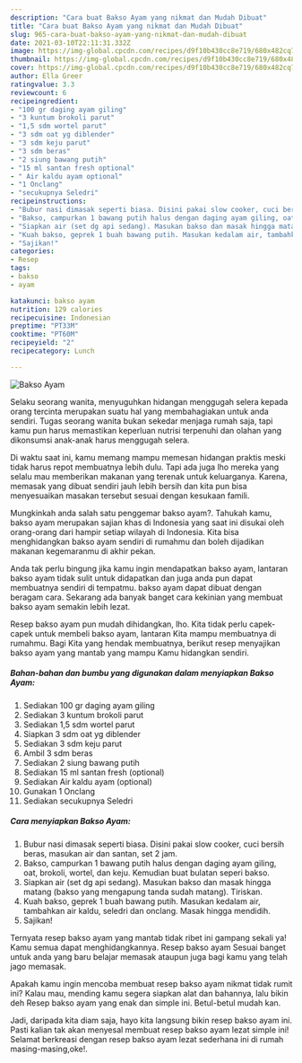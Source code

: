```yaml
---
description: "Cara buat Bakso Ayam yang nikmat dan Mudah Dibuat"
title: "Cara buat Bakso Ayam yang nikmat dan Mudah Dibuat"
slug: 965-cara-buat-bakso-ayam-yang-nikmat-dan-mudah-dibuat
date: 2021-03-10T22:11:31.332Z
image: https://img-global.cpcdn.com/recipes/d9f10b430cc8e719/680x482cq70/bakso-ayam-foto-resep-utama.jpg
thumbnail: https://img-global.cpcdn.com/recipes/d9f10b430cc8e719/680x482cq70/bakso-ayam-foto-resep-utama.jpg
cover: https://img-global.cpcdn.com/recipes/d9f10b430cc8e719/680x482cq70/bakso-ayam-foto-resep-utama.jpg
author: Ella Greer
ratingvalue: 3.3
reviewcount: 6
recipeingredient:
- "100 gr daging ayam giling"
- "3 kuntum brokoli parut"
- "1,5 sdm wortel parut"
- "3 sdm oat yg diblender"
- "3 sdm keju parut"
- "3 sdm beras"
- "2 siung bawang putih"
- "15 ml santan fresh optional"
- " Air kaldu ayam optional"
- "1 Onclang"
- "secukupnya Seledri"
recipeinstructions:
- "Bubur nasi dimasak seperti biasa. Disini pakai slow cooker, cuci bersih beras, masukan air dan santan, set 2 jam."
- "Bakso, campurkan 1 bawang putih halus dengan daging ayam giling, oat, brokoli, wortel, dan keju. Kemudian buat bulatan seperi bakso."
- "Siapkan air (set dg api sedang). Masukan bakso dan masak hingga matang (bakso yang mengapung tanda sudah matang). Tiriskan."
- "Kuah bakso, geprek 1 buah bawang putih. Masukan kedalam air, tambahkan air kaldu, seledri dan onclang. Masak hingga mendidih."
- "Sajikan!"
categories:
- Resep
tags:
- bakso
- ayam

katakunci: bakso ayam 
nutrition: 129 calories
recipecuisine: Indonesian
preptime: "PT33M"
cooktime: "PT60M"
recipeyield: "2"
recipecategory: Lunch

---
```



![Bakso Ayam](https://img-global.cpcdn.com/recipes/d9f10b430cc8e719/680x482cq70/bakso-ayam-foto-resep-utama.jpg)

Selaku seorang wanita, menyuguhkan hidangan menggugah selera kepada orang tercinta merupakan suatu hal yang membahagiakan untuk anda sendiri. Tugas seorang  wanita bukan sekedar menjaga rumah saja, tapi kamu pun harus memastikan keperluan nutrisi terpenuhi dan olahan yang dikonsumsi anak-anak harus menggugah selera.

Di waktu  saat ini, kamu memang mampu memesan hidangan praktis meski tidak harus repot membuatnya lebih dulu. Tapi ada juga lho mereka yang selalu mau memberikan makanan yang terenak untuk keluarganya. Karena, memasak yang dibuat sendiri jauh lebih bersih dan kita pun bisa menyesuaikan masakan tersebut sesuai dengan kesukaan famili. 



Mungkinkah anda salah satu penggemar bakso ayam?. Tahukah kamu, bakso ayam merupakan sajian khas di Indonesia yang saat ini disukai oleh orang-orang dari hampir setiap wilayah di Indonesia. Kita bisa menghidangkan bakso ayam sendiri di rumahmu dan boleh dijadikan makanan kegemaranmu di akhir pekan.

Anda tak perlu bingung jika kamu ingin mendapatkan bakso ayam, lantaran bakso ayam tidak sulit untuk didapatkan dan juga anda pun dapat membuatnya sendiri di tempatmu. bakso ayam dapat dibuat dengan beragam cara. Sekarang ada banyak banget cara kekinian yang membuat bakso ayam semakin lebih lezat.

Resep bakso ayam pun mudah dihidangkan, lho. Kita tidak perlu capek-capek untuk membeli bakso ayam, lantaran Kita mampu membuatnya di rumahmu. Bagi Kita yang hendak membuatnya, berikut resep menyajikan bakso ayam yang mantab yang mampu Kamu hidangkan sendiri.

<!--inarticleads1-->

##### Bahan-bahan dan bumbu yang digunakan dalam menyiapkan Bakso Ayam:

1. Sediakan 100 gr daging ayam giling
1. Sediakan 3 kuntum brokoli parut
1. Sediakan 1,5 sdm wortel parut
1. Siapkan 3 sdm oat yg diblender
1. Sediakan 3 sdm keju parut
1. Ambil 3 sdm beras
1. Sediakan 2 siung bawang putih
1. Sediakan 15 ml santan fresh (optional)
1. Sediakan  Air kaldu ayam (optional)
1. Gunakan 1 Onclang
1. Sediakan secukupnya Seledri




<!--inarticleads2-->

##### Cara menyiapkan Bakso Ayam:

1. Bubur nasi dimasak seperti biasa. Disini pakai slow cooker, cuci bersih beras, masukan air dan santan, set 2 jam.
1. Bakso, campurkan 1 bawang putih halus dengan daging ayam giling, oat, brokoli, wortel, dan keju. Kemudian buat bulatan seperi bakso.
1. Siapkan air (set dg api sedang). Masukan bakso dan masak hingga matang (bakso yang mengapung tanda sudah matang). Tiriskan.
1. Kuah bakso, geprek 1 buah bawang putih. Masukan kedalam air, tambahkan air kaldu, seledri dan onclang. Masak hingga mendidih.
1. Sajikan!




Ternyata resep bakso ayam yang mantab tidak ribet ini gampang sekali ya! Kamu semua dapat menghidangkannya. Resep bakso ayam Sesuai banget untuk anda yang baru belajar memasak ataupun juga bagi kamu yang telah jago memasak.

Apakah kamu ingin mencoba membuat resep bakso ayam nikmat tidak rumit ini? Kalau mau, mending kamu segera siapkan alat dan bahannya, lalu bikin deh Resep bakso ayam yang enak dan simple ini. Betul-betul mudah kan. 

Jadi, daripada kita diam saja, hayo kita langsung bikin resep bakso ayam ini. Pasti kalian tak akan menyesal membuat resep bakso ayam lezat simple ini! Selamat berkreasi dengan resep bakso ayam lezat sederhana ini di rumah masing-masing,oke!.

